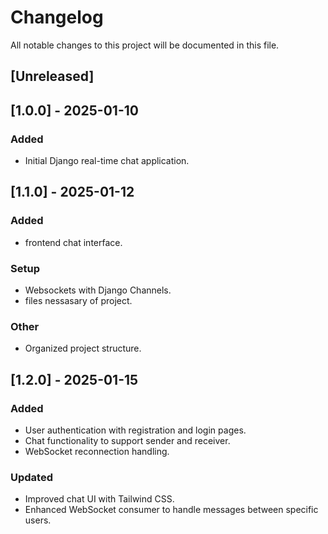 # Changelog

All notable changes to this project will be documented in this file.

## [Unreleased]

## [1.0.0] - 2025-01-10
### Added
- Initial Django real-time chat application.

## [1.1.0] - 2025-01-12
### Added
- frontend chat interface.

### Setup
- Websockets with Django Channels.
- files nessasary of project.

### Other
- Organized project structure.

## [1.2.0] - 2025-01-15
### Added
- User authentication with registration and login pages.
- Chat functionality to support sender and receiver.
- WebSocket reconnection handling.

### Updated
- Improved chat UI with Tailwind CSS.
- Enhanced WebSocket consumer to handle messages between specific users.